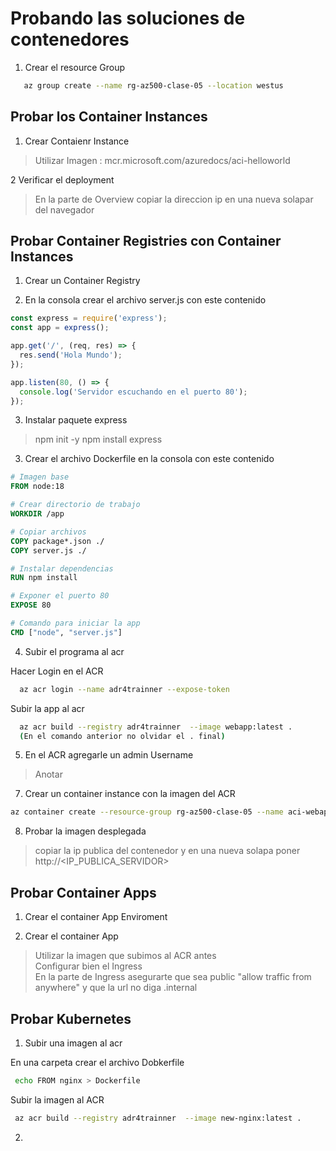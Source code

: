 # Probando las soluciones de contenedores

1. Crear el resource Group
```bash
   az group create --name rg-az500-clase-05 --location westus  
```

## Probar los Container Instances

1. Crear Contaienr Instance

> Utilizar Imagen : mcr.microsoft.com/azuredocs/aci-helloworld

2 Verificar el deployment

> En la parte de Overview copiar la direccion ip en una nueva solapar del navegador

## Probar Container Registries con Container Instances

1. Crear un Container Registry

2. En la consola crear el archivo server.js con este contenido

```javascript
const express = require('express');
const app = express();

app.get('/', (req, res) => {
  res.send('Hola Mundo');
});

app.listen(80, () => {
  console.log('Servidor escuchando en el puerto 80');
});
```

3. Instalar paquete express

> npm init -y
> npm install express

3. Crear el archivo Dockerfile en la consola con este contenido

```dockerfile
# Imagen base
FROM node:18

# Crear directorio de trabajo
WORKDIR /app

# Copiar archivos
COPY package*.json ./
COPY server.js ./

# Instalar dependencias
RUN npm install

# Exponer el puerto 80
EXPOSE 80

# Comando para iniciar la app
CMD ["node", "server.js"]

```

4. Subir el programa al acr

Hacer Login en el ACR
```bash
  az acr login --name adr4trainner --expose-token
```

Subir la app al acr
```bash
  az acr build --registry adr4trainner  --image webapp:latest .   
  (En el comando anterior no olvidar el . final)
```

5. En el ACR agregarle un admin Username

> Anotar <USERNAME> <PASSWORD>

7. Crear un container instance con la imagen del ACR

```bash
az container create --resource-group rg-az500-clase-05 --name aci-webapp --image adr4trainner.azurecr.io/webapp:latest  --ports 80 --ip-address Public --os-type Linux --cpu 1 --memory 2 --registry-username <USERNAME> --registry-password <PASSWORD>
```

8. Probar la imagen desplegada

> copiar la ip publica del contenedor y en una nueva solapa poner http://<IP_PUBLICA_SERVIDOR>

## Probar Container Apps

1. Crear el container App Enviroment

2. Crear el container App
> Utilizar la imagen que subimos al ACR antes  
> Configurar bien el Ingress  
> En la parte de Ingress asegurarte que sea public "allow traffic from anywhere" y que la url no diga .internal

## Probar Kubernetes

1. Subir una imagen al acr

En una carpeta crear el archivo Dobkerfile
```bash
 echo FROM nginx > Dockerfile
```
Subir la imagen al ACR
```bash
 az acr build --registry adr4trainner  --image new-nginx:latest .    
```
 
2. 
